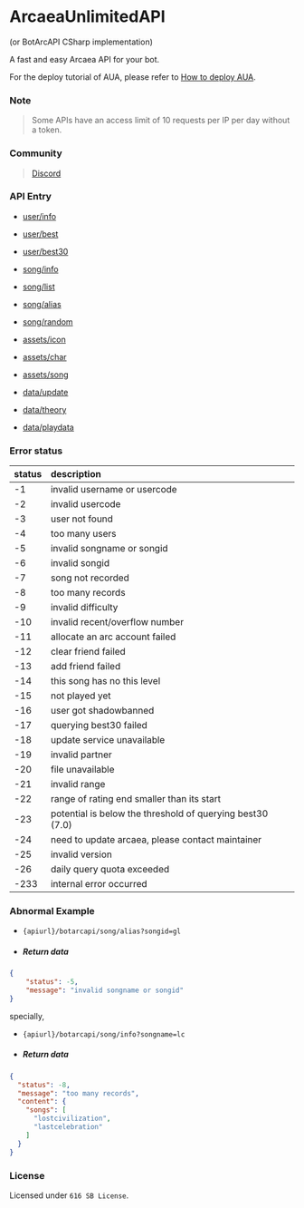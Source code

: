 # ArcaeaUnlimitedAPI

(or BotArcAPI CSharp implementation)

A fast and easy Arcaea API for your bot.

For the deploy tutorial of AUA, please refer to [How to deploy AUA](/deploy.md).

### Note

> Some APIs have an access limit of 10 requests per IP per day without a token.

### Community

> [Discord](https://discord.gg/4wSjfYpnY5)

### API Entry

+ [user/info](/user/userinfo.md)
+ [user/best](/user/userbest.md)
+ [user/best30](/user/userbest30.md)


+ [song/info](/song/songinfo.md)
+ [song/list](/song/songlist.md)
+ [song/alias](/song/songalias.md)
+ [song/random](/song/songrandom.md)


+ [assets/icon](/assets/iconassets.md)
+ [assets/char](/assets/charassets.md)
+ [assets/song](/assets/songassets.md)


+ [data/update](/data/update.md)
+ [data/theory](/data/theory.md)
+ [data/playdata](/data/playdata.md)

### Error status

| status | description                                               |
|:-------|:----------------------------------------------------------|
| -1     | invalid username or usercode                              |  
| -2     | invalid usercode                                          |  
| -3     | user not found                                            |  
| -4     | too many users                                            |  
| -5     | invalid songname or songid                                |  
| -6     | invalid songid                                            |  
| -7     | song not recorded                                         |  
| -8     | too many records                                          |  
| -9     | invalid difficulty                                        |  
| -10    | invalid recent/overflow number                            |  
| -11    | allocate an arc account failed                            |  
| -12    | clear friend failed                                       |  
| -13    | add friend failed                                         |  
| -14    | this song has no this level                               |  
| -15    | not played yet                                            |  
| -16    | user got shadowbanned                                     |
| -17    | querying best30 failed                                    |  
| -18    | update service unavailable                                |  
| -19    | invalid partner                                           |  
| -20    | file unavailable                                          |  
| -21    | invalid range                                             | 
| -22    | range of rating end smaller than its start                |
| -23    | potential is below the threshold of querying best30 (7.0) |  
| -24    | need to update arcaea, please contact maintainer          | 
| -25    | invalid version                                           | 
| -26    | daily query quota exceeded                                | 
| -233   | internal error occurred                                   |  

### Abnormal Example

+ `{apiurl}/botarcapi/song/alias?songid=gl`

+ ##### Return data

```json
{
    "status": -5,
    "message": "invalid songname or songid"
}
```

specially,

+ `{apiurl}/botarcapi/song/info?songname=lc`

+ ##### Return data

```json
{
  "status": -8,
  "message": "too many records",
  "content": {
    "songs": [
      "lostcivilization",
      "lastcelebration"
    ]
  }
}
```

### License

Licensed under `616 SB License`.

